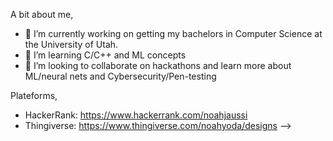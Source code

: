 A bit about me,
- 🔭 I’m currently working on getting my bachelors in Computer Science at the University of Utah.
- 🌱 I’m learning C/C++ and ML concepts
- 👯 I’m looking to collaborate on hackathons and learn more about ML/neural nets and Cybersecurity/Pen-testing


Plateforms,
- HackerRank: https://www.hackerrank.com/noahjaussi
- Thingiverse: https://www.thingiverse.com/noahyoda/designs
-->
